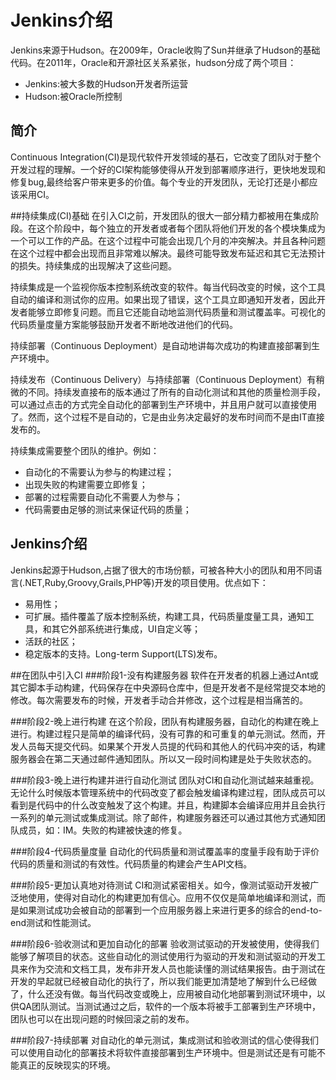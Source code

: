 # Jenkins介绍

Jenkins来源于Hudson。在2009年，Oracle收购了Sun并继承了Hudson的基础代码。在2011年，Oracle和开源社区关系紧张，hudson分成了两个项目：

- Jenkins:被大多数的Hudson开发者所运营
- Hudson:被Oracle所控制


## 简介
Continuous Integration(CI)是现代软件开发领域的基石，它改变了团队对于整个开发过程的理解。一个好的CI架构能够使得从开发到部署顺序进行，更快地发现和修复bug,最终给客户带来更多的价值。每个专业的开发团队，无论打还是小都应该采用CI。


##持续集成(CI)基础
在引入CI之前，开发团队的很大一部分精力都被用在集成阶段。在这个阶段中，每个独立的开发者或者每个团队将他们开发的各个模块集成为一个可以工作的产品。在这个过程中可能会出现几个月的冲突解决。并且各种问题在这个过程中都会出现而且非常难以解决。最终可能导致发布延迟和其它无法预计的损失。持续集成的出现解决了这些问题。


持续集成是一个监视你版本控制系统改变的软件。每当代码改变的时候，这个工具自动的编译和测试你的应用。如果出现了错误，这个工具立即通知开发者，因此开发者能够立即修复问题。而且它还能自动地监测代码质量和测试覆盖率。可视化的代码质量度量方案能够鼓励开发者不断地改进他们的代码。

持续部署（Continuous Deployment）是自动地讲每次成功的构建直接部署到生产环境中。

持续发布（Continuous Delivery）与持续部署（Continuous Deployment）有稍微的不同。持续发直接布的版本通过了所有的自动化测试和其他的质量检测手段，可以通过点击的方式完全自动化的部署到生产环境中，并且用户就可以直接使用了。然而，这个过程不是自动的，它是由业务决定最好的发布时间而不是由IT直接发布的。

持续集成需要整个团队的维护。例如：

- 自动化的不需要认为参与的构建过程；
- 出现失败的构建需要立即修复；
- 部署的过程需要自动化不需要人为参与；
- 代码需要由足够的测试来保证代码的质量；


## Jenkins介绍
Jenkins起源于Hudson,占据了很大的市场份额，可被各种大小的团队和用不同语言(.NET,Ruby,Groovy,Grails,PHP等)开发的项目使用。优点如下：

- 易用性；
- 可扩展。插件覆盖了版本控制系统，构建工具，代码质量度量工具，通知工具，和其它外部系统进行集成，UI自定义等；
- 活跃的社区；
- 稳定版本的支持。Long-term Support(LTS)发布。

##在团队中引入CI
###阶段1-没有构建服务器
软件在开发者的机器上通过Ant或其它脚本手动构建，代码保存在中央源码仓库中，但是开发者不是经常提交本地的修改。每次需要发布的时候，开发者手动合并修改，这个过程是相当痛苦的。

###阶段2-晚上进行构建
在这个阶段，团队有构建服务器，自动化的构建在晚上进行。构建过程只是简单的编译代码，没有可靠的和可重复的单元测试。然而，开发人员每天提交代码。如果某个开发人员提的代码和其他人的代码冲突的话，构建服务器会在第二天通过邮件通知团队。所以又一段时间构建是处于失败状态的。

###阶段3-晚上进行构建并进行自动化测试
团队对CI和自动化测试越来越重视。无论什么时候版本管理系统中的代码改变了都会触发编译构建过程，团队成员可以看到是代码中的什么改变触发了这个构建。并且，构建脚本会编译应用并且会执行一系列的单元测试或集成测试。除了邮件，构建服务器还可以通过其他方式通知团队成员，如：IM。失败的构建被快速的修复。

###阶段4-代码质量度量
自动化的代码质量和测试覆盖率的度量手段有助于评价代码的质量和测试的有效性。代码质量的构建会产生API文档。

###阶段5-更加认真地对待测试
CI和测试紧密相关。如今，像测试驱动开发被广泛地使用，使得对自动化的构建更加有信心。应用不仅仅是简单地编译和测试，而是如果测试成功会被自动的部署到一个应用服务器上来进行更多的综合的end-to-end测试和性能测试。

###阶段6-验收测试和更加自动化的部署
验收测试驱动的开发被使用，使得我们能够了解项目的状态。这些自动化的测试使用行为驱动的开发和测试驱动的开发工具来作为交流和文档工具，发布非开发人员也能读懂的测试结果报告。由于测试在开发的早起就已经被自动化的执行了，所以我们能更加清楚地了解到什么已经做了，什么还没有做。每当代码改变或晚上，应用被自动化地部署到测试环境中，以供QA团队测试。当测试通过之后，软件的一个版本将被手工部署到生产环境中，团队也可以在出现问题的时候回滚之前的发布。


###阶段7-持续部署
对自动化的单元测试，集成测试和验收测试的信心使得我们可以使用自动化的部署技术将软件直接部署到生产环境中。但是测试还是有可能不能真正的反映现实的环境。



